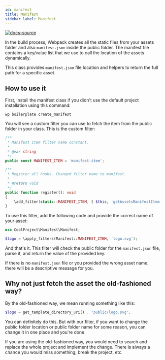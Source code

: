 ```yaml
---
id: manifest
title: Manifest
sidebar_label: Manifest
---
```


[![docs-source](https://img.shields.io/badge/source-eigthshift--libs-blue?style=for-the-badge&logo=php&labelColor=2a2a2a)](https://github.com/hhftechtips/eightshift-libs/tree/3.0.0/)

In the build process, Webpack creates all the static files from your assets folder and also `manifest.json` inside the public folder. The manifest file contains a key/value list that we use to call the location of the assets dynamically.

This class provides `manifest.json` file location and helpers to return the full path for a specific asset.

## How to use it

First, install the manifest class if you didn't use the default project installation using this command:

`wp boilerplate create_manifest`

You will see a custom filter you can use to fetch the item from the public folder in your class. This is the custom filter:

```php
/**
 * Manifest item filter name constant.
 *
 * @var string
 */
public const MANIFEST_ITEM = 'manifest-item';

/**
 * Register all hooks. Changed filter name to manifest.
 *
 * @return void
 */
public function register(): void
{
	\add_filter(static::MANIFEST_ITEM, [ $this, 'getAssetsManifestItem' ]);
}
```

To use this filter, add the following code and provide the correct name of your asset:

```php
use CoolProject\Manifest\Manifest;

$logo = \apply_filters(Manifest::MANIFEST_ITEM, 'logo.svg');
```

And that's it. This filter will check the public folder for the `manifest.json` file, parse it, and return the value of the provided key.

If there is no `manifest.json` file or you provided the wrong asset name, there will be a descriptive message for you.

## Why not just fetch the asset the old-fashioned way?

By the old-fashioned way, we mean running something like this:

```php
$logo = get_template_directory_uri() . 'public/logo.svg';
```

You can definitely do this. But with our filter, if you want to change the public folder location or public folder name for some reason, you can change it in one place and you're done.

If you are using the old-fashioned way, you would need to search and replace the whole project and implement the change. There is always a chance you would miss something, break the project, etc.
